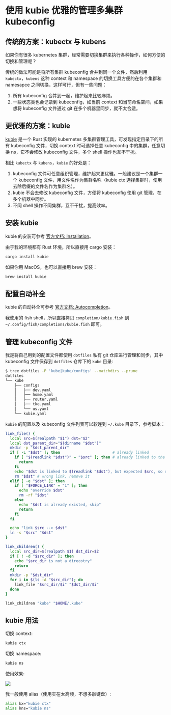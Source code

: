 # 使用 kubie 优雅的管理多集群 kubeconfig

## 传统的方案：kubectx 与 kubens

如果你有很多 kubernetes 集群，经常需要切换集群来执行各种操作，如何方便的切换和管理呢？

传统的做法可能是将所有集群 kubeconfig 合并到同一个文件，然后利用 `kubectx`，`kubens` 这种 context 和 namespace 的切换工具方便的在各个集群和 namesapce 之间切换，这样可行，但有一些问题：
1. 所有 kubeconfig 合并到一起，维护起来比较麻烦。
2. 一些状态类也会记录到 kubeconfig，如当前 context 和当前命名空间，如果想将 kubeconfig 文件通过 git 在多个机器里同步，就不太合适。

## 更优雅的方案：kubie

[kubie](https://github.com/sbstp/kubie) 是一个 Rust 实现的 kubernetes 多集群管理工具，可发现指定目录下的所有 kubeconfig 文件，切换 context 时可选择任意 kubeconfig 中的集群，任意切换 ns，它不会修改 kubeconfig 文件，多个 shell 操作也互不干扰。

相比 `kubectx` 与 `kubens`，`kubie` 的好处是：
1. kubeconfig 文件可任意组织管理，维护起来更优雅。一般建议是一个集群一个 kubeconfig 文件，用文件名作为集群名称（kubie ctx 选择集群时，使用去除后缀的文件名作为集群名）。
2. kubie 不会去修改 kubeconfig 文件，方便将 kubeconfig 使用 git 管理，在多个机器中同步。
3. 不同 shell 操作不同集群，互不干扰，提高效率。

## 安装 kubie

kubie 的安装可参考 [官方文档: Installation](https://github.com/sbstp/kubie?tab=readme-ov-file#installation)。

由于我的环境都有 Rust 环境，所以直接用 cargo 安装：

```bash
cargo install kubie
```

如果你用 MacOS，也可以直接用 brew 安装：

```bash
brew install kubie
```

## 配置自动补全

kubie 的自动补全可参考 [官方文档: Autocompletion](https://github.com/sbstp/kubie?tab=readme-ov-file#autocompletion)。

我使用的 fish shell，所以直接拷贝 `completion/kubie.fish` 到 `~/.config/fish/completions/kubie.fish` 即可。

## 管理 kubeconfig 文件

我是将自己用到的配置文件都使用 `dotfiles` 私有 git 仓库进行管理和同步，其中 kubeconfig 文件保存到 `dotfiles` 仓库下的 `kube` 目录:

```bash
$ tree dotfiles -P 'kube|kube/configs' --matchdirs --prune
dotfiles
└── kube
    ├── configs
    │   ├── dev.yaml
    │   ├── home.yaml
    │   ├── router.yaml
    │   ├── tke.yaml
    │   └── us.yaml
    └── kubie.yaml
```

`kubie` 的配置以及 kubeconfig 文件列表可以软连到 `~/.kube` 目录下，参考脚本：

```bash
link_file() {
  local src=$(realpath "$1") dst="$2"
  local dst_parent_dir="$(dirname "$dst")"
  mkdir -p "$dst_parent_dir"
  if [ -L "$dst" ]; then                       # already linked
    if [ "$(readlink "$dst")" = "$src" ]; then # already linked to the same file, ignore
      return
    fi
    echo "$dst is linked to $(readlink "$dst"), but expected $src, so remove it"
    rm "$dst" # wrong link, remove it
  elif [ -e "$dst" ]; then
    if [ "$FORCE_LINK" = "1" ]; then
      echo "override $dst"
      rm -rf "$dst"
    else
      echo "$dst is already existed, skip"
      return
    fi
  fi

  echo "link $src --> $dst"
  ln -s "$src" "$dst"
}

link_children() {
  local src_dir=$(realpath $1) dst_dir=$2
  if [ ! -d "$src_dir" ]; then
    echo "$src_dir is not a direcotry"
    return
  fi
  mkdir -p "$dst_dir"
  for i in $(ls -A "$src_dir"); do
    link_file "$src_dir/$i" "$dst_dir/$i"
  done
}

link_children "kube" "$HOME/.kube"
```

## kubie 用法

切换 context:

```bash
kubie ctx
```

切换 namespace:

```bash
kubie ns
```

使用效果:

![](https://image-host-1251893006.cos.ap-chengdu.myqcloud.com/2024%2F09%2F15%2F20240915180452.gif)

我一般使用 alias（使用实在太高频，不想多敲键盘）:

```bash
alias kx="kubie ctx"
alias kns="kubie ns"
```
